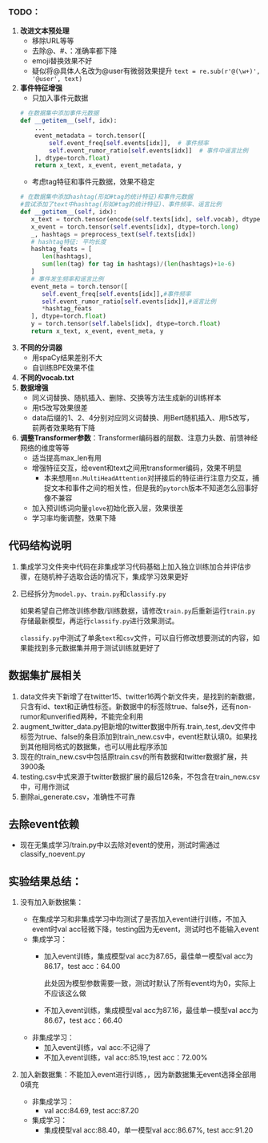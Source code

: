 ### TODO：
1. **改进文本预处理**
   - 移除URL等等
   - 去除@、#、：准确率都下降
   - emoji替换效果不好
   - 疑似将@具体人名改为@user有微弱效果提升  `text = re.sub(r'@(\w+)', '@user', text)`
2. **事件特征增强**
   - 只加入事件元数据
   ```python
   # 在数据集中添加事件元数据
   def __getitem__(self, idx):
       ...
       event_metadata = torch.tensor([
           self.event_freq[self.events[idx]],  # 事件频率
           self.event_rumor_ratio[self.events[idx]]  # 事件中谣言比例
       ], dtype=torch.float)
       return x_text, x_event, event_metadata, y
   ```
   - 考虑tag特征和事件元数据，效果不稳定
   ```python
   # 在数据集中添加hashtag(形如#tag的统计特征)和事件元数据
   #尝试添加了text中hashtag(形如#tag的统计特征)、事件频率、谣言比例
   def __getitem__(self, idx):
      x_text = torch.tensor(encode(self.texts[idx], self.vocab), dtype=torch.long)
      x_event = torch.tensor(self.events[idx], dtype=torch.long)
      _, hashtags = preprocess_text(self.texts[idx])
      # hashtag特征: 平均长度
      hashtag_feats = [
         len(hashtags),
         sum(len(tag) for tag in hashtags)/(len(hashtags)+1e-6)
      ]
      # 事件发生频率和谣言比例
      event_meta = torch.tensor([
         self.event_freq[self.events[idx]],#事件频率
         self.event_rumor_ratio[self.events[idx]],#谣言比例
         *hashtag_feats
      ], dtype=torch.float)
      y = torch.tensor(self.labels[idx], dtype=torch.float)
      return x_text, x_event, event_meta, y
   ```
3. **不同的分词器**
   - 用spaCy结果差别不大
   - 自训练BPE效果不佳
4. **不同的vocab.txt**
5. **数据增强**
   - 同义词替换、随机插入、删除、交换等方法生成新的训练样本
   - 用t5改写效果很差
   - data后缀的1、2、4分别对应同义词替换、用Bert随机插入、用t5改写，前两者效果略有下降
6. **调整Transformer参数**：Transformer编码器的层数、注意力头数、前馈神经网络的维度等等
   - 适当提高max_len有用
   - 增强特征交互，给event和text之间用transformer编码，效果不明显
     - 本来想用`nn.MultiHeadAttention`对拼接后的特征进行注意力交互，捕捉文本和事件之间的相关性，但是我的`pytorch`版本不知道怎么回事好像不兼容
   - 加入预训练词向量`glove`初始化嵌入层，效果很差
   - 学习率均衡调整，效果下降


## 代码结构说明
1. 集成学习文件夹中代码在非集成学习代码基础上加入独立训练加合并评估步骤，在随机种子选取合适的情况下，集成学习效果更好
2. 已经拆分为`model.py`、`train.py`和`classify.py`
   
   如果希望自己修改训练参数/训练数据，请修改`train.py`后重新运行`train.py`存储最新模型，再运行`classify.py`进行效果测试。
   
   `classify.py`中测试了单条`text`和`csv`文件，可以自行修改想要测试的内容，如果能找到多元数据集并用于测试训练就更好了

## 数据集扩展相关
1. data文件夹下新增了在twitter15、twitter16两个新文件夹，是找到的新数据，只含有id、text和正确性标签。新数据中的标签除true、false外，还有non-rumor和unverified两种，不能完全利用
2. augment_twitter_data.py把新增的twitter数据中所有.train,.test,.dev文件中标签为true、false的条目添加到train_new.csv中，event栏默认填0。如果找到其他相同格式的数据集，也可以用此程序添加
3. 现在的train_new.csv中包括原train.csv的所有数据和twitter数据扩展，共3900条
4. testing.csv中式来源于twitter数据扩展的最后126条，不包含在train_new.csv中，可用作测试
5. 删除ai_generate.csv，准确性不可靠

## 去除event依赖
- 现在无集成学习/train.py中以去除对event的使用，测试时需通过classify_noevent.py


## 实验结果总结：
1. 没有加入新数据集：
   
   - 在集成学习和非集成学习中均测试了是否加入event进行训练，不加入event时val acc轻微下降，testing因为无event，测试时也不能输入event
   - 集成学习：
     - 加入event训练，集成模型val acc为87.65，最佳单一模型val acc为86.17，test acc：64.00

         此处因为模型参数需要一致，测试时默认了所有event均为0，实际上不应该这么做  
     - 不加入event训练，集成模型val acc为87.16，最佳单一模型val acc为86.67，test acc：66.40
   - 非集成学习：
     - 加入event训练，val acc:不记得了
     - 不加入event训练，val acc:85.19,test acc：72.00%
2. 加入新数据集：不能加入event进行训练，，因为新数据集无event选择全部用0填充
   - 非集成学习：
     - val acc:84.69, test acc:87.20
   - 集成学习：
     - 集成模型val acc:88.40，单一模型val acc:86.67%, test acc:91.20